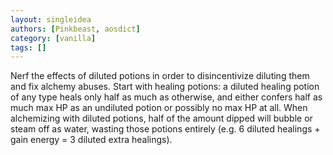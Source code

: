 ```yaml
---
layout: singleidea
authors: [Pinkbeast, aosdict]
category: [vanilla]
tags: []
---
```

Nerf the effects of diluted potions in order to disincentivize diluting them and fix alchemy abuses. Start with healing potions: a diluted healing potion of any type heals only half as much as otherwise, and either confers half as much max HP as an undiluted potion or possibly no max HP at all. When alchemizing with diluted potions, half of the amount dipped will bubble or steam off as water, wasting those potions entirely (e.g. 6 diluted healings + gain energy = 3 diluted extra healings).
